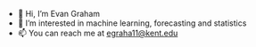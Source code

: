- 👋 Hi, I’m Evan Graham
- 👀 I’m interested in machine learning, forecasting and statistics
- 📫 You can reach me at egraha11@kent.edu

<!---
egraha11/egraha11 is a ✨ special ✨ repository because its `README.md` (this file) appears on your GitHub profile.
You can click the Preview link to take a look at your changes.
--->
